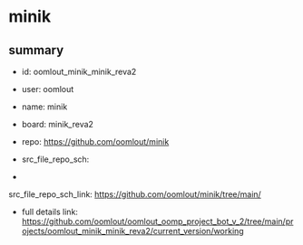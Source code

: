 # minik
 
## summary 
* id: oomlout_minik_minik_reva2
* user: oomlout
* name: minik
* board: minik_reva2
* repo: https://github.com/oomlout/minik



* src_file_repo_sch: 
*
 src_file_repo_sch_link: https://github.com/oomlout/minik/tree/main/
* full details link: https://github.com/oomlout/oomlout_oomp_project_bot_v_2/tree/main/projects/oomlout_minik_minik_reva2/current_version/working  






